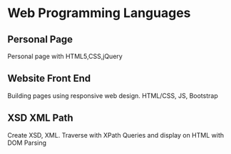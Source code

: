 # Web Programming Languages

## Personal Page
Personal page with HTML5,CSS,jQuery

## Website Front End
Building pages using responsive web design. HTML/CSS, JS, Bootstrap

## XSD XML Path
Create XSD, XML. Traverse with XPath Queries and display on HTML with DOM Parsing
